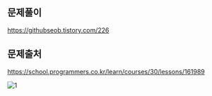 ## 문제풀이
https://githubseob.tistory.com/226
## 문제출처
https://school.programmers.co.kr/learn/courses/30/lessons/161989

![1](https://github.com/GitHubSeob/Self_Study/assets/83795383/0000814d-6b24-48ac-9b16-8267437efdff)
